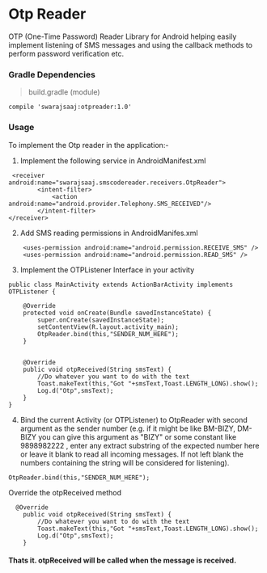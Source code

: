 # Otp Reader

OTP (One-Time Password)  Reader Library for Android helping easily implement listening of SMS messages and using the callback methods to perform password verification etc.

### Gradle Dependencies

> build.gradle (module)
```
compile 'swarajsaaj:otpreader:1.0'
```

### Usage

To implement the Otp reader in the application:-

1. Implement the following service in AndroidManifest.xml

```
 <receiver android:name="swarajsaaj.smscodereader.receivers.OtpReader">
        <intent-filter>
            <action android:name="android.provider.Telephony.SMS_RECEIVED"/>
        </intent-filter>
</receiver>
```

2. Add SMS reading permissions in AndroidManifes.xml
```
    <uses-permission android:name="android.permission.RECEIVE_SMS" />
    <uses-permission android:name="android.permission.READ_SMS" />

```

3. Implement the OTPListener Interface in your activity
```
public class MainActivity extends ActionBarActivity implements OTPListener {

    @Override
    protected void onCreate(Bundle savedInstanceState) {
        super.onCreate(savedInstanceState);
        setContentView(R.layout.activity_main);
        OtpReader.bind(this,"SENDER_NUM_HERE");
    }

    
    @Override
    public void otpReceived(String smsText) {
        //Do whatever you want to do with the text
        Toast.makeText(this,"Got "+smsText,Toast.LENGTH_LONG).show();
        Log.d("Otp",smsText);
    }
}
```

4. Bind the current Activity (or OTPListener) to OtpReader with second argument as the sender number (e.g. if it might be like BM-BIZY, DM-BIZY you can give this argument as "BIZY" or some constant like 9898982222 , enter any extract substring of the expected number here or leave it blank to read all incoming messages. If not left blank the numbers containing the string will be considered for listening).

```
OtpReader.bind(this,"SENDER_NUM_HERE");
```

Override the otpReceived method
```
  @Override
    public void otpReceived(String smsText) {
        //Do whatever you want to do with the text
        Toast.makeText(this,"Got "+smsText,Toast.LENGTH_LONG).show();
        Log.d("Otp",smsText);
    }
```

#### Thats it. otpReceived will be called when the message is received.
